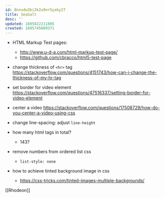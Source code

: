 ```yaml
---
id: 8nnxdw3bi3k2u9nr5yaky27
title: SeaSalt
desc: ''
updated: 1695822211805
created: 1695745089371
---
```



- HTML Markup Test pages:
  - http://www.u-d-a.com/html-markup-test-page/
  - https://github.com/cbracco/html5-test-page

- change thickness of `<hr>` tag https://stackoverflow.com/questions/4151743/how-can-i-change-the-thickness-of-my-hr-tag
- set border for video element https://stackoverflow.com/questions/47516337/setting-border-for-video-element
- center a video https://stackoverflow.com/questions/17508729/how-do-you-center-a-video-using-css
- change line-spacing: adjust `line-height`
- how many html tags in total?
  - 143?
- remove numbers from ordered list css
  -  `list-style: none`
- how to achieve tinted background image in css
  - https://css-tricks.com/tinted-images-multiple-backgrounds/

[[Rhodeon]]
